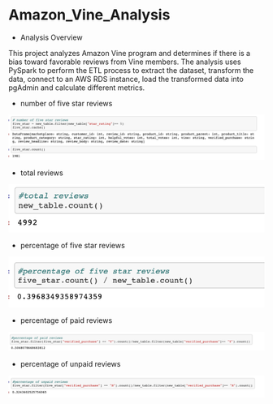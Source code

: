 # Amazon_Vine_Analysis

* Analysis Overview

This project analyzes Amazon Vine program and determines if there is a bias toward favorable reviews from Vine members.
The analysis uses PySpark to perform the ETL process to extract the dataset, transform the data, connect to an AWS RDS instance, load the transformed data into pgAdmin and calculate different metrics.

* number of five star reviews

![Alt-Text](https://github.com/ali8261/Amazon_Vine_Analysis/blob/main/images/number%20of%20five%20star%20reviews.png)

* total reviews

![Alt-Text](https://github.com/ali8261/Amazon_Vine_Analysis/blob/main/images/total%20reviews.png)

* percentage of five star reviews

![Alt-Text](https://github.com/ali8261/Amazon_Vine_Analysis/blob/main/images/percentage%20of%20five%20star%20reviews.png)

* percentage of paid reviews

![Alt-Text](https://github.com/ali8261/Amazon_Vine_Analysis/blob/main/images/percentage%20of%20paid%20reviews.png)

* percentage of unpaid reviews

![Alt-Text](https://github.com/ali8261/Amazon_Vine_Analysis/blob/main/images/percentage%20of%20unpaid%20reviews.png)



